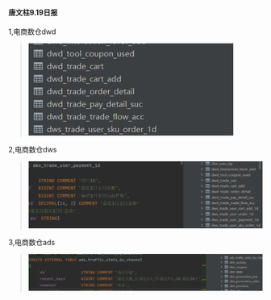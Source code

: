 #### 唐文柱9.19日报

1,电商数仓dwd
>![img_4.png](img_4.png)

2,电商数仓dws
>![img_5.png](img_5.png)

3,电商数仓ads
>![img_6.png](img_6.png)